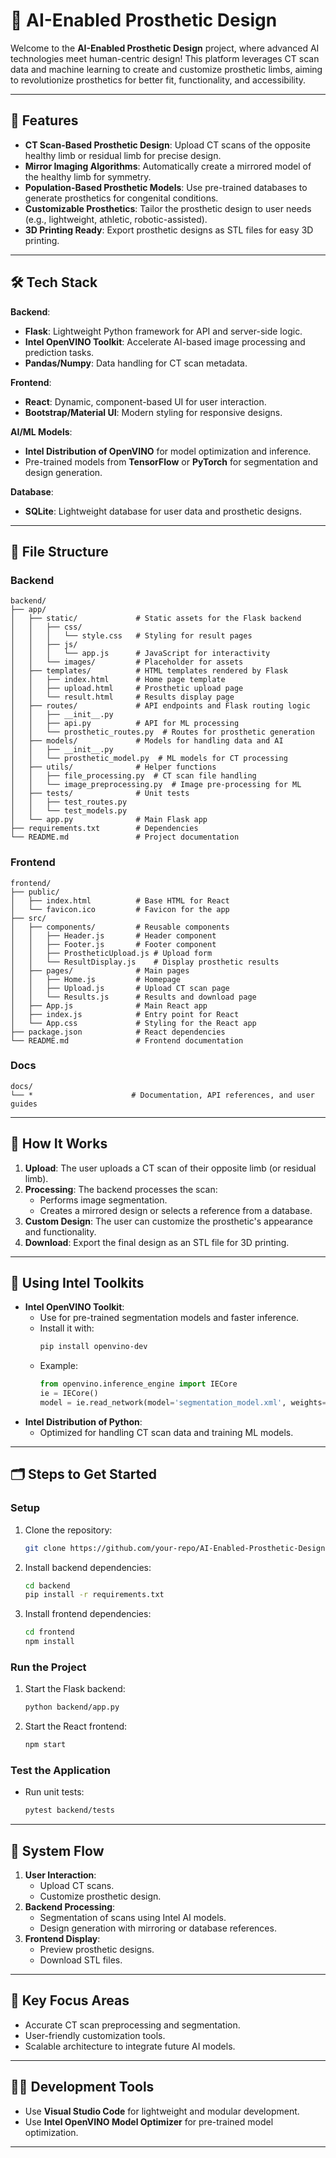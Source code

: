 
# 🦾 AI-Enabled Prosthetic Design

Welcome to the **AI-Enabled Prosthetic Design** project, where advanced AI technologies meet human-centric design! This platform leverages CT scan data and machine learning to create and customize prosthetic limbs, aiming to revolutionize prosthetics for better fit, functionality, and accessibility.

---

## 🌟 Features
- **CT Scan-Based Prosthetic Design**: Upload CT scans of the opposite healthy limb or residual limb for precise design.
- **Mirror Imaging Algorithms**: Automatically create a mirrored model of the healthy limb for symmetry.
- **Population-Based Prosthetic Models**: Use pre-trained databases to generate prosthetics for congenital conditions.
- **Customizable Prosthetics**: Tailor the prosthetic design to user needs (e.g., lightweight, athletic, robotic-assisted).
- **3D Printing Ready**: Export prosthetic designs as STL files for easy 3D printing.

---

## 🛠️ Tech Stack
**Backend**:  
- **Flask**: Lightweight Python framework for API and server-side logic.  
- **Intel OpenVINO Toolkit**: Accelerate AI-based image processing and prediction tasks.  
- **Pandas/Numpy**: Data handling for CT scan metadata.  

**Frontend**:  
- **React**: Dynamic, component-based UI for user interaction.  
- **Bootstrap/Material UI**: Modern styling for responsive designs.  

**AI/ML Models**:  
- **Intel Distribution of OpenVINO** for model optimization and inference.  
- Pre-trained models from **TensorFlow** or **PyTorch** for segmentation and design generation.  

**Database**:  
- **SQLite**: Lightweight database for user data and prosthetic designs.

---

## 📂 File Structure

### **Backend**
```plaintext
backend/
├── app/
│   ├── static/             # Static assets for the Flask backend
│   │   ├── css/
│   │   │   └── style.css   # Styling for result pages
│   │   ├── js/
│   │   │   └── app.js      # JavaScript for interactivity
│   │   └── images/         # Placeholder for assets
│   ├── templates/          # HTML templates rendered by Flask
│   │   ├── index.html      # Home page template
│   │   ├── upload.html     # Prosthetic upload page
│   │   └── result.html     # Results display page
│   ├── routes/             # API endpoints and Flask routing logic
│   │   ├── __init__.py
│   │   ├── api.py          # API for ML processing
│   │   └── prosthetic_routes.py  # Routes for prosthetic generation
│   ├── models/             # Models for handling data and AI
│   │   ├── __init__.py
│   │   └── prosthetic_model.py  # ML models for CT processing
│   ├── utils/              # Helper functions
│   │   ├── file_processing.py  # CT scan file handling
│   │   └── image_preprocessing.py  # Image pre-processing for ML
│   ├── tests/              # Unit tests
│   │   ├── test_routes.py
│   │   └── test_models.py
│   └── app.py              # Main Flask app
├── requirements.txt        # Dependencies
└── README.md               # Project documentation
```

### **Frontend**
```plaintext
frontend/
├── public/
│   ├── index.html          # Base HTML for React
│   └── favicon.ico         # Favicon for the app
├── src/
│   ├── components/         # Reusable components
│   │   ├── Header.js       # Header component
│   │   ├── Footer.js       # Footer component
│   │   ├── ProstheticUpload.js # Upload form
│   │   └── ResultDisplay.js    # Display prosthetic results
│   ├── pages/              # Main pages
│   │   ├── Home.js         # Homepage
│   │   ├── Upload.js       # Upload CT scan page
│   │   └── Results.js      # Results and download page
│   ├── App.js              # Main React app
│   ├── index.js            # Entry point for React
│   └── App.css             # Styling for the React app
├── package.json            # React dependencies
└── README.md               # Frontend documentation
```

### **Docs**
```plaintext
docs/
└── *                      # Documentation, API references, and user guides
```

---

## 🚀 How It Works
1. **Upload**: The user uploads a CT scan of their opposite limb (or residual limb).  
2. **Processing**: The backend processes the scan:
   - Performs image segmentation.
   - Creates a mirrored design or selects a reference from a database.  
3. **Custom Design**: The user can customize the prosthetic's appearance and functionality.  
4. **Download**: Export the final design as an STL file for 3D printing.

---

## 🧰 Using Intel Toolkits
- **Intel OpenVINO Toolkit**:
  - Use for pre-trained segmentation models and faster inference.
  - Install it with:
    ```bash
    pip install openvino-dev
    ```
  - Example:
    ```python
    from openvino.inference_engine import IECore
    ie = IECore()
    model = ie.read_network(model='segmentation_model.xml', weights='segmentation_model.bin')
    ```
- **Intel Distribution of Python**:
  - Optimized for handling CT scan data and training ML models.

---

## 🗂️ Steps to Get Started
### **Setup**
1. Clone the repository:
   ```bash
   git clone https://github.com/your-repo/AI-Enabled-Prosthetic-Design.git
   ```
2. Install backend dependencies:
   ```bash
   cd backend
   pip install -r requirements.txt
   ```
3. Install frontend dependencies:
   ```bash
   cd frontend
   npm install
   ```

### **Run the Project**
1. Start the Flask backend:
   ```bash
   python backend/app.py
   ```
2. Start the React frontend:
   ```bash
   npm start
   ```

### **Test the Application**
- Run unit tests:
  ```bash
  pytest backend/tests
  ```

---

## 🔄 System Flow
1. **User Interaction**:  
   - Upload CT scans.  
   - Customize prosthetic design.  
2. **Backend Processing**:  
   - Segmentation of scans using Intel AI models.  
   - Design generation with mirroring or database references.  
3. **Frontend Display**:  
   - Preview prosthetic designs.  
   - Download STL files.

---

## 🧩 Key Focus Areas
- Accurate CT scan preprocessing and segmentation.  
- User-friendly customization tools.  
- Scalable architecture to integrate future AI models.

---

## 👨‍💻 Development Tools
- Use **Visual Studio Code** for lightweight and modular development.  
- Use **Intel OpenVINO Model Optimizer** for pre-trained model optimization.

---

